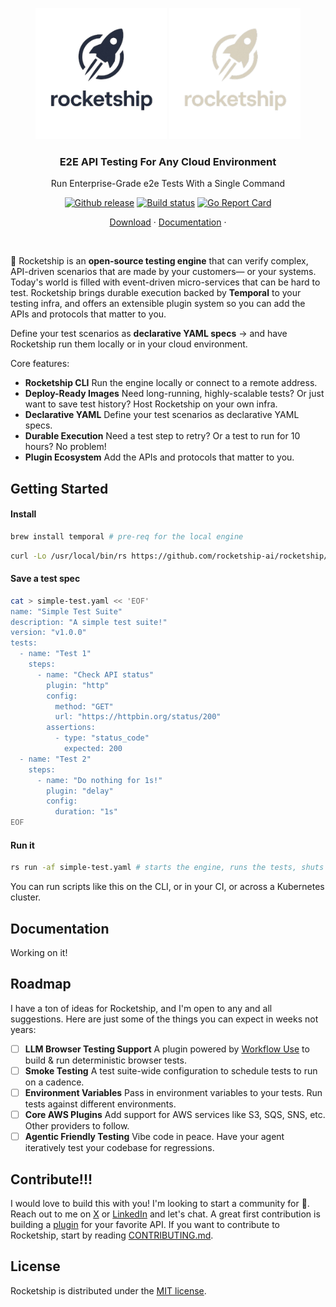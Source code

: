 <p align="center">
  <img src="docs/misc/assets/transparent.png#gh-light-mode-only" alt="Rocketship black logo" width="210" />
  <img src="docs/misc/assets/transparent-reverse.png#gh-dark-mode-only" alt="Rocketship white logo" width="210" />
</p>
<h3 align="center">E2E API Testing For Any Cloud Environment</h3>
<p align="center">Run Enterprise-Grade e2e Tests With a Single Command</p>

<p align="center">
  <a href="https://github.com/rocketship-ai/rocketship/releases"><img src="https://img.shields.io/github/v/release/rocketship-ai/rocketship.svg" alt="Github release"></a>
  <a href="https://github.com/rocketship-ai/rocketship/actions/workflows/all.yml"><img src="https://github.com/rocketship-ai/rocketship/actions/workflows/release.yml/badge.svg" alt="Build status"></a>
  <a href="https://goreportcard.com/report/github.com/rocketship-ai/rocketship"><img src="https://goreportcard.com/badge/github.com/rocketship-ai/rocketship" alt="Go Report Card"></a>
  <br>
</p>
<p align="center">
    <a href="https://github.com/rocketship-ai/rocketship/releases">Download</a> ·
    <a href="https://docs.rocketship.sh">Documentation</a> ·
</p>

<br>

🚀 Rocketship is an **open‑source testing engine** that can verify complex, API-driven scenarios that are made by your customers— or your systems. Today's world is filled with event-driven micro-services that can be hard to test. Rocketship brings durable execution backed by **Temporal** to your testing infra, and offers an extensible plugin system so you can add the APIs and protocols that matter to you.

Define your test scenarios as **declarative YAML specs** -> and have Rocketship run them locally or in your cloud environment.

Core features:

- **Rocketship CLI** Run the engine locally or connect to a remote address.
- **Deploy-Ready Images** Need long-running, highly-scalable tests? Or just want to save test history? Host Rocketship on your own infra.
- **Declarative YAML** Define your test scenarios as declarative YAML specs.
- **Durable Execution** Need a test step to retry? Or a test to run for 10 hours? No problem!
- **Plugin Ecosystem** Add the APIs and protocols that matter to you.

## Getting Started

#### Install

```bash
brew install temporal # pre-req for the local engine
```

```bash
curl -Lo /usr/local/bin/rs https://github.com/rocketship-ai/rocketship/releases/latest/download/rocketship-darwin-arm64 && chmod +x /usr/local/bin/rs # for arm64 macos
```

#### Save a test spec

```bash
cat > simple-test.yaml << 'EOF'
name: "Simple Test Suite"
description: "A simple test suite!"
version: "v1.0.0"
tests:
  - name: "Test 1"
    steps:
      - name: "Check API status"
        plugin: "http"
        config:
          method: "GET"
          url: "https://httpbin.org/status/200"
        assertions:
          - type: "status_code"
            expected: 200
  - name: "Test 2"
    steps:
      - name: "Do nothing for 1s!"
        plugin: "delay"
        config:
          duration: "1s"
EOF
```

#### Run it

```bash
rs run -af simple-test.yaml # starts the engine, runs the tests, shuts the engine down
```

You can run scripts like this on the CLI, or in your CI, or across a Kubernetes cluster.

## Documentation

Working on it!

## Roadmap

I have a ton of ideas for Rocketship, and I'm open to any and all suggestions. Here are just some of the things you can expect in weeks not years:

- [ ] **LLM Browser Testing Support** A plugin powered by [Workflow Use](https://github.com/browser-use/workflow-use) to build & run deterministic browser tests.
- [ ] **Smoke Testing** A test suite-wide configuration to schedule tests to run on a cadence.
- [ ] **Environment Variables** Pass in environment variables to your tests. Run tests against different environments.
- [ ] **Core AWS Plugins** Add support for AWS services like S3, SQS, SNS, etc. Other providers to follow.
- [ ] **Agentic Friendly Testing** Vibe code in peace. Have your agent iteratively test your codebase for regressions.

## Contribute!!!

I would love to build this with you! I'm looking to start a community for 🚀. Reach out to me on [X](https://x.com/matteo_agius) or [LinkedIn](https://www.linkedin.com/in/magiusdarrigo) and let's chat. A great first contribution is building a [plugin](https://github.com/rocketship-ai/rocketship/tree/main/internal/plugins) for your favorite API. If you want to contribute to Rocketship, start by reading [CONTRIBUTING.md](CONTRIBUTING.md).

## License

Rocketship is distributed under the [MIT license](https://github.com/rocketship-ai/rocketship/blob/main/LICENSE).
